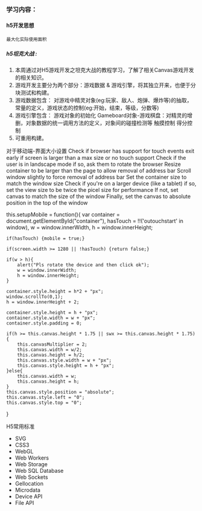 ### 学习内容：

#### h5开发思想
	最大化实际使用面积

##### h5坦克大战 :
   
1. 本周通过对H5游戏开发之坦克大战的教程学习，了解了相关Canvas游戏开发的相关知识。  
2. 游戏开发主要分为两个部分：游戏数据 & 游戏引擎，将其独立开来，也便于分块测试和构建。 
3. 游戏数据包含：
	对游戏中精灵对象(eg:玩家、敌人、炮弹、爆炸等)的抽取，
	常量的定义，游戏状态的控制(eg:开始，结束，等级，分数等)
4. 游戏引擎包含：
	游戏对象的初始化
	Gameboard对象-游戏棋盘：对精灵的增删，对象数据的统一调用方法的定义，对象间的碰撞检测等
	触摸控制
	得分控制
5. 可重用构建。



对于移动端-界面大小设置
Check if browser has support for touch events
	exit early if screen is larger than a max size or no touch support
Check if the user is in landscape mode
	if so, ask them to rotate the browser
Resize container to be larger than the page to allow removal of address bar
Scroll window slightly to force removal of address bar
Set the container size to match the window size
Check if you're on a larger device (like a tablet)
	if so, set the view size to be twice the picel size for performance
	If not, set canvas to match the size of the window
Finally, set the canvas to absolute position in the top of the window

this.setupMobile = function(){
	var container = document.getElementById("container"),
		hasTouch = !!('outouchstart' in window),
		w = window.innerWidth, h = window.innerHeight;

	if(hasTouch) {mobile = true;}

	if(screen.width >= 1280 || !hasTouch) {return false;}

	if(w > h){
		alert("Pls rotate the device and then click ok");
		w = window.innerWidth;
		h = window.innerHeight;
	}

	container.style.height = h*2 + "px";
	window.scrollTo(0,1);
	h = window.innerHeight + 2;

	container.style.height = h + "px";
	container.style.width = w + "px";
	container.style.padding = 0;

	if(h >= this.canvas.height * 1.75 || swx >= this.canvas.height * 1.75){
		this.canvasMultiplier = 2;
		this.canvas.width = w/2;
		this.canvas.height = h/2;
		this.canvas.style.width = w + "px";
		this.canvas.style.height = h + "px";
	}else{
		this.canvas.width = w;
		this.canvas.height = h;
	}
	this.canvas.style.position = "absolute";
	this.canvas.style.left = "0";
	this.canvas.style.top = "0";

}

H5常用标准
- SVG
- CSS3
- WebGL
- Web Workers
- Web Storage
- Web SQL Database
- Web Sockets
- Gellocation
- Microdata
- Device API
- File API
















